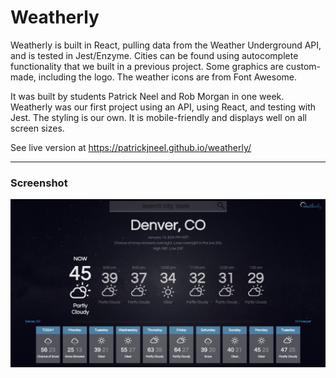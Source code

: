 # Weatherly 

Weatherly is built in React, pulling data from the Weather Underground API, and is tested in Jest/Enzyme.  Cities can be found using autocomplete functionality that we built in a previous project.  Some graphics are custom-made, including the logo.  The weather icons are from Font Awesome.

It was built by students Patrick Neel and Rob Morgan in one week.  Weatherly was our first project using an API, using React, and testing with Jest.  The styling is our own.  It is mobile-friendly and displays well on all screen sizes.

See live version at https://patrickjneel.github.io/weatherly/

********

### Screenshot
![Screenshot](./weatherly-ss.png)
